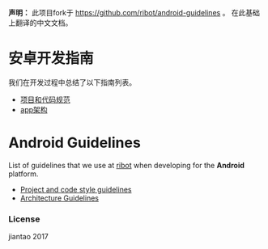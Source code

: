 **声明：** 此项目fork于 https://github.com/ribot/android-guidelines 。 在此基础上翻译的中文文档。
# 安卓开发指南

我们在开发过程中总结了以下指南列表。
* [项目和代码规范](project_and_code_guidelines_cn.md)
* [app架构](architecture_guidelines/android_architecture_cn.md)

# Android Guidelines

List of guidelines that we use at [ribot](http://ribot.co.uk) when developing for the __Android__ platform.

* [Project and code style guidelines](project_and_code_guidelines.md)
* [Architecture Guidelines](architecture_guidelines/android_architecture.md)

### License

jiantao 2017